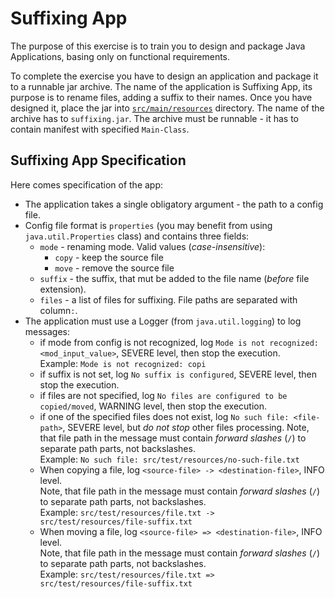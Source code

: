 # Suffixing App

The purpose of this exercise is to train you to design and package Java Applications, basing only on functional requirements.

To complete the exercise you have to design an application and package it to a runnable jar archive.
The name of the application is Suffixing App, its purpose is to rename files, adding a suffix to their names.
Once you have designed it, place the jar into [`src/main/resources`](src/main/resources) directory.
The name of the archive has to `suffixing.jar`. The archive must be runnable - it has to contain manifest with specified `Main-Class`.

## Suffixing App Specification
Here comes specification of the app:
- The application takes a single obligatory argument - the path to a config file.
- Config file format is `properties` (you may benefit from using `java.util.Properties` class) and contains three fields:
    - `mode` - renaming mode. Valid values (*case-insensitive*):
      - `copy` - keep the source file
      - `move` - remove the source file 
    - `suffix` - the suffix, that mut be added to the file name (*before* file extension).
    - `files` - a list of files for suffixing. File paths are separated with column`:`.
- The application must use a Logger (from `java.util.logging`) to log messages:
    - if mode from config is not recognized, log `Mode is not recognized: <mod_input_value>`, SEVERE level, then stop the execution.\
      Example: `Mode is not recognized: copi`
    - if suffix is not set, log `No suffix is configured`, SEVERE level, then stop the execution.
    - if files are not specified, log `No files are configured to be copied/moved`, WARNING level, then stop the execution.
    - if one of the specified files does not exist, log `No such file: <file-path>`, SEVERE level, but *do not stop* other files processing.
      Note, that file path in the message must contain *forward slashes* (`/`) to separate path parts, not backslashes.\
      Example: `No such file: src/test/resources/no-such-file.txt`
    - When copying a file, log `<source-file> -> <destination-file>`, INFO level.\
      Note, that file path in the message must contain *forward slashes* (`/`) to separate path parts, not backslashes.\
      Example: `src/test/resources/file.txt -> src/test/resources/file-suffix.txt`      
    - When moving a file, log `<source-file> => <destination-file>`, INFO level.\
      Note, that file path in the message must contain *forward slashes* (`/`) to separate path parts, not backslashes.\
      Example: `src/test/resources/file.txt => src/test/resources/file-suffix.txt`      
